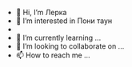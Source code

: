 - 👋 Hi, I’m Лерка
- 👀 I’m interested in  Пони таун
-
- 🌱 I’m currently learning ...
- 💞️ I’m looking to collaborate on ...
- 📫 How to reach me ...

<!---
lerkamyr/lerkamyr is a ✨ special ✨ repository because its `README.md` (this file) appears on your GitHub profile.
You can click the Preview link to take a look at your changes.
--->
